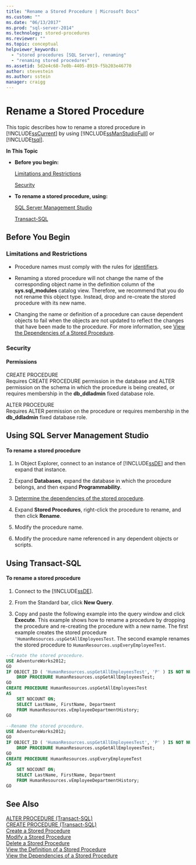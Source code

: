 ```yaml
---
title: "Rename a Stored Procedure | Microsoft Docs"
ms.custom: ""
ms.date: "06/13/2017"
ms.prod: "sql-server-2014"
ms.technology: stored-procedures
ms.reviewer: ""
ms.topic: conceptual
helpviewer_keywords: 
  - "stored procedures [SQL Server], renaming"
  - "renaming stored procedures"
ms.assetid: 5d2e4c68-7e0b-4405-8919-f5b203e46770
author: stevestein
ms.author: sstein
manager: craigg
---
```

# Rename a Stored Procedure
  This topic describes how to rename a stored procedure in [!INCLUDE[ssCurrent](../../includes/sscurrent-md.md)] by using [!INCLUDE[ssManStudioFull](../../includes/ssmanstudiofull-md.md)] or [!INCLUDE[tsql](../../includes/tsql-md.md)].  
  
 **In This Topic**  
  
-   **Before you begin:**  
  
     [Limitations and Restrictions](#Restrictions)  
  
     [Security](#Security)  
  
-   **To rename a stored procedure, using:**  
  
     [SQL Server Management Studio](#SSMSProcedure)  
  
     [Transact-SQL](#TsqlProcedure)  
  
##  <a name="BeforeYouBegin"></a> Before You Begin  
  
###  <a name="Restrictions"></a> Limitations and Restrictions  
  
-   Procedure names must comply with the rules for [identifiers](../databases/database-identifiers.md).  
  
-   Renaming a stored procedure will not change the name of the corresponding object name in the definition column of the **sys.sql_modules** catalog view. Therefore, we recommend that you do not rename this object type. Instead, drop and re-create the stored procedure with its new name.  
  
-   Changing the name or definition of a procedure can cause dependent objects to fail when the objects are not updated to reflect the changes that have been made to the procedure. For more information, see [View the Dependencies of a Stored Procedure](view-the-dependencies-of-a-stored-procedure.md).  
  
###  <a name="Security"></a> Security  
  
####  <a name="Permissions"></a> Permissions  
 CREATE PROCEDURE  
 Requires CREATE PROCEDURE permission in the database and ALTER permission on the schema in which the procedure is being created, or requires membership in the **db_ddladmin** fixed database role.  
  
 ALTER PROCEDURE  
 Requires ALTER permission on the procedure or requires membership in the **db_ddladmin** fixed database role.  
  
##  <a name="SSMSProcedure"></a> Using SQL Server Management Studio  
  
#### To rename a stored procedure  
  
1.  In Object Explorer, connect to an instance of [!INCLUDE[ssDE](../../includes/ssde-md.md)] and then expand that instance.  
  
2.  Expand **Databases**, expand the database in which the procedure belongs, and then expand **Programmability**.  
  
3.  [Determine the dependencies of the stored procedure](view-the-dependencies-of-a-stored-procedure.md).  
  
4.  Expand **Stored Procedures**, right-click the procedure to rename, and then click **Rename**.  
  
5.  Modify the procedure name.  
  
6.  Modify the procedure name referenced in any dependent objects or scripts.  
  
##  <a name="TsqlProcedure"></a> Using Transact-SQL  
  
#### To rename a stored procedure  
  
1.  Connect to the [!INCLUDE[ssDE](../../includes/ssde-md.md)].  
  
2.  From the Standard bar, click **New Query**.  
  
3.  Copy and paste the following example into the query window and click **Execute**. This example shows how to rename a procedure by dropping the procedure and re-creating the procedure with a new name. The first example creates the stored procedure `'HumanResources.uspGetAllEmployeesTest`. The second example renames the stored procedure to `HumanResources.uspEveryEmployeeTest`.  
  
```sql  
--Create the stored procedure.  
USE AdventureWorks2012;  
GO  
IF OBJECT_ID ( 'HumanResources.uspGetAllEmployeesTest', 'P' ) IS NOT NULL   
    DROP PROCEDURE HumanResources.uspGetAllEmployeesTest;  
GO  
CREATE PROCEDURE HumanResources.uspGetAllEmployeesTest  
AS  
    SET NOCOUNT ON;  
    SELECT LastName, FirstName, Department  
    FROM HumanResources.vEmployeeDepartmentHistory;  
GO  
  
--Rename the stored procedure.  
USE AdventureWorks2012;  
GO  
IF OBJECT_ID ( 'HumanResources.uspGetAllEmployeesTest', 'P' ) IS NOT NULL   
    DROP PROCEDURE HumanResources.uspGetAllEmployeesTest;  
GO  
CREATE PROCEDURE HumanResources.uspEveryEmployeeTest  
AS  
    SET NOCOUNT ON;  
    SELECT LastName, FirstName, Department  
    FROM HumanResources.vEmployeeDepartmentHistory;  
GO  
```  
  
## See Also  
 [ALTER PROCEDURE &#40;Transact-SQL&#41;](/sql/t-sql/statements/alter-procedure-transact-sql)   
 [CREATE PROCEDURE &#40;Transact-SQL&#41;](/sql/t-sql/statements/create-procedure-transact-sql)   
 [Create a Stored Procedure](../stored-procedures/create-a-stored-procedure.md)   
 [Modify a Stored Procedure](../stored-procedures/modify-a-stored-procedure.md)   
 [Delete a Stored Procedure](../stored-procedures/delete-a-stored-procedure.md)   
 [View the Definition of a Stored Procedure](view-the-definition-of-a-stored-procedure.md)   
 [View the Dependencies of a Stored Procedure](view-the-dependencies-of-a-stored-procedure.md)  
  
  
